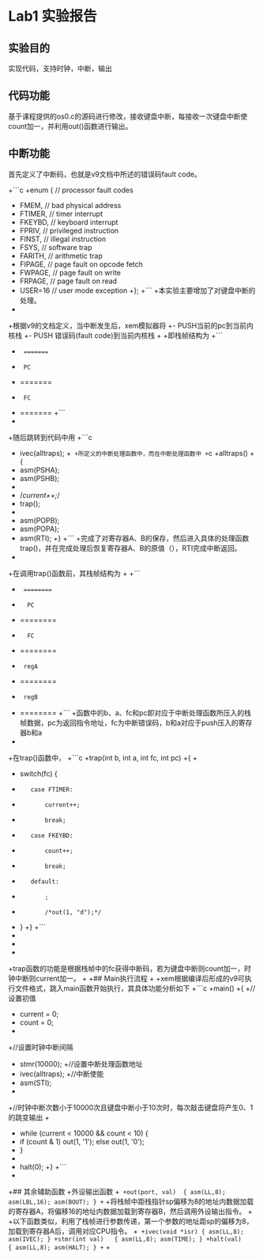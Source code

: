# Lab1 实验报告

## 实验目的
实现代码，支持时钟，中断，输出

## 代码功能
基于课程提供的os0.c的源码进行修改，接收键盘中断，每接收一次键盘中断使count加一，并利用out()函数进行输出。

## 中断功能
首先定义了中断码，也就是v9文档中所述的错误码fault code。

+```c
+enum { // processor fault codes
+  FMEM,   // bad physical address
+  FTIMER, // timer interrupt
+  FKEYBD, // keyboard interrupt
+  FPRIV,  // privileged instruction
+  FINST,  // illegal instruction
+  FSYS,   // software trap
+  FARITH, // arithmetic trap
+  FIPAGE, // page fault on opcode fetch
+  FWPAGE, // page fault on write
+  FRPAGE, // page fault on read
+  USER=16 // user mode exception
+};
+```
+本实验主要增加了对键盘中断的处理。
+
+根据v9的文档定义，当中断发生后，xem模拟器将
+- PUSH当前的pc到当前内核栈
+- PUSH 错误码(fault code)到当前内核栈
+
+即栈帧结构为
+```
+	   =======
+      PC   
+    =======
+      FC 
+    =======
+```
+
+随后跳转到代码中用
+```c
+ ivec(alltraps);
+```
+所定义的中断处理函数中，而在中断处理函数中
+```c
+alltraps()
+{
+  asm(PSHA);
+  asm(PSHB);
+
+  /*current++;*/
+  trap();
+
+  asm(POPB);
+  asm(POPA);
+  asm(RTI);
+}
+```
+完成了对寄存器A、B的保存，然后进入具体的处理函数trap()，并在完成处理后恢复寄存器A、B的原值（），RTI完成中断返回。
+
+在调用trap()函数前，其栈帧结构为
+
+```
+	   ========
+       PC   
+    ========
+       FC  
+    ========
+      regA 
+    ========
+      regB 
+    ========
+```
+函数中的b、a、fc和pc即对应于中断处理函数所压入的栈帧数据，pc为返回指令地址，fc为中断错误码，b和a对应于push压入的寄存器b和a
+
+在trap()函数中，
+```c
+trap(int b, int a, int fc, int pc)
+{
+
+    switch(fc) {
+        case FTIMER:
+            current++;
+            break;
+        case FKEYBD:
+            count++;
+            break;
+        default:
+            ;
+            /*out(1, "d");*/
+    }
+}
+```
+
+
+
+trap函数的功能是根据栈帧中的fc获得中断码，若为键盘中断则count加一，时钟中断则current加一。
+
+## Main执行流程
+
+xem根据编译后形成的v9可执行文件格式，跳入main函数开始执行，其具体功能分析如下
+```c
+main()
+{
+//设置初值
+  current = 0;
+  count = 0;
+
+//设置时钟中断间隔
+  stmr(10000);
+//设置中断处理函数地址
+  ivec(alltraps);
+//中断使能
+  asm(STI);
+
+//时钟中断次数小于10000次且键盘中断小于10次时，每次敲击键盘将产生0、1的跳变输出
+
+  while (current < 10000 && count < 10) {
+    if (count & 1) out(1, '1'); else out(1, '0');
+  }
+
+  halt(0);
+}
+```
+
+## 其余辅助函数
+外设输出函数
+```
+out(port, val)  { asm(LL,8); asm(LBL,16); asm(BOUT); }
+```
+将栈帧中距栈指针sp偏移为8的地址内数据加载的寄存器A，将偏移16的地址内数据加载到寄存器B，然后调用外设输出指令。
+
+以下函数类似，利用了栈帧进行参数传递，第一个参数的地址距sp的偏移为8，加载到寄存器A后，调用对应CPU指令。
+```
+ivec(void *isr) { asm(LL,8); asm(IVEC); }
+stmr(int val)   { asm(LL,8); asm(TIME); }
+halt(val)       { asm(LL,8); asm(HALT); }
+```
+
